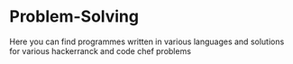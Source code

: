 # Problem-Solving
Here you can find programmes written in various languages and solutions for various hackerranck and code chef problems
